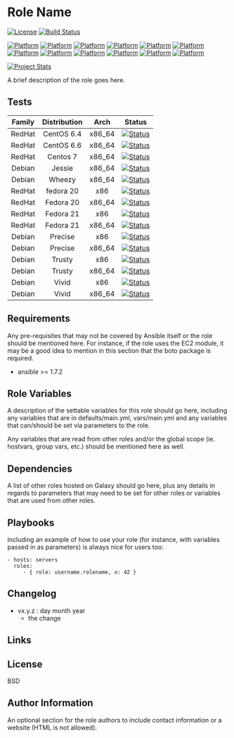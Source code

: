 # Role Name

[![License](https://img.shields.io/badge/license-New%20BSD-blue.svg?style=flat)](https://raw.githubusercontent.com/ansiblebit/primogen/master/LICENSE)
[![Build Status](https://travis-ci.org/ansiblebit/primogen.svg?branch=master)](https://travis-ci.org/ansiblebit/primogen)

[![Platform](http://img.shields.io/badge/platform-amazon-ff9900.svg?style=flat)](#)
[![Platform](http://img.shields.io/badge/platform-debian-a80030.svg?style=flat)](#)
[![Platform](http://img.shields.io/badge/platform-fedora-3c6eb4.svg?style=flat)](#)
[![Platform](http://img.shields.io/badge/platform-freebsd-ae0000.svg?style=flat)](#)
[![Platform](http://img.shields.io/badge/platform-macosx-000000.svg?style=flat)](#)
[![Platform](http://img.shields.io/badge/platform-mint-87cfbe.svg?style=flat)](#)
[![Platform](http://img.shields.io/badge/platform-opensuse-73ba25.svg?style=flat)](#)
[![Platform](http://img.shields.io/badge/platform-redhat-cc0000.svg?style=flat)](#)
[![Platform](http://img.shields.io/badge/platform-sles-73ba25.svg?style=flat)](#)
[![Platform](http://img.shields.io/badge/platform-smartos-487487.svg?style=flat)](#)
[![Platform](http://img.shields.io/badge/platform-ubuntu-dd4814.svg?style=flat)](#)
[![Platform](http://img.shields.io/badge/platform-windows-004185.svg?style=flat)](#)

[![Project Stats](https://www.openhub.net/p/ansiblebit-primogen/widgets/project_thin_badge.gif)](https://www.openhub.net/p/ansiblebit-primogen/)

A brief description of the role goes here.

## Tests

| Family | Distribution  |  Arch  | Status |
|:------:|:-------------:|:------:|:------:|
| RedHat | CentOS 6.4    | x86_64 | [![Status](http://img.shields.io/badge/test-n/a-cccccc.svg?style=flat)](#) |
| RedHat | CentOS 6.6    | x86_64 | [![Status](http://img.shields.io/badge/test-n/a-cccccc.svg?style=flat)](#) |
| RedHat | Centos 7      | x86_64 | [![Status](http://img.shields.io/badge/test-n/a-cccccc.svg?style=flat)](#) |
| Debian | Jessie        | x86_64 | [![Status](http://img.shields.io/badge/test-n/a-cccccc.svg?style=flat)](#) |
| Debian | Wheezy        | x86_64 | [![Status](http://img.shields.io/badge/test-n/a-cccccc.svg?style=flat)](#) |
| RedHat | fedora 20     | x86    | [![Status](http://img.shields.io/badge/test-n/a-cccccc.svg?style=flat)](#) |
| RedHat | Fedora 20     | x86_64 | [![Status](http://img.shields.io/badge/test-n/a-cccccc.svg?style=flat)](#) |
| RedHat | Fedora 21     | x86    | [![Status](http://img.shields.io/badge/test-n/a-cccccc.svg?style=flat)](#) |
| RedHat | Fedora 21     | x86_64 | [![Status](http://img.shields.io/badge/test-n/a-cccccc.svg?style=flat)](#) |
| Debian | Precise       | x86    | [![Status](http://img.shields.io/badge/test-n/a-cccccc.svg?style=flat)](#) |
| Debian | Precise       | x86_64 | [![Status](http://img.shields.io/badge/test-passed-006400.svg?style=flat)](#) |
| Debian | Trusty        | x86    | [![Status](http://img.shields.io/badge/test-n/a-cccccc.svg?style=flat)](#) |
| Debian | Trusty        | x86_64 | [![Status](http://img.shields.io/badge/test-failed-ff0000.svg?style=flat)](#) |
| Debian | Vivid         | x86    | [![Status](http://img.shields.io/badge/test-n/a-cccccc.svg?style=flat)](#) |
| Debian | Vivid         | x86_64 | [![Status](http://img.shields.io/badge/test-n/a-cccccc.svg?style=flat)](#) |

## Requirements

Any pre-requisites that may not be covered by Ansible itself or the role should be mentioned here.
For instance, if the role uses the EC2 module,
it may be a good idea to mention in this section that the boto package is required.

- ansible >= 1.7.2

## Role Variables

A description of the settable variables for this role should go here,
including any variables that are in defaults/main.yml, vars/main.yml and
any variables that can/should be set via parameters to the role.

Any variables that are read from other roles and/or
the global scope (ie. hostvars, group vars, etc.) should be mentioned here as well.

## Dependencies

A list of other roles hosted on Galaxy should go here,
plus any details in regards to parameters that may need to be set for other roles
or variables that are used from other roles.

## Playbooks

Including an example of how to use your role
(for instance, with variables passed in as parameters)
is always nice for users too:

    - hosts: servers
      roles:
         - { role: username.rolename, x: 42 }

## Changelog

- vx.y.z : day month year
    - the change

## Links


## License

BSD

## Author Information

An optional section for the role authors to include contact information or
a website (HTML is not allowed).
